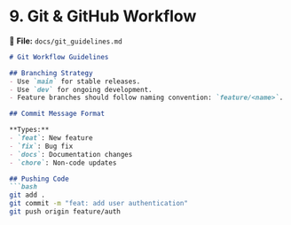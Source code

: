 # **9. Git & GitHub Workflow**

📄 **File:** `docs/git_guidelines.md`

```markdown
# Git Workflow Guidelines

## Branching Strategy
- Use `main` for stable releases.
- Use `dev` for ongoing development.
- Feature branches should follow naming convention: `feature/<name>`.

## Commit Message Format

**Types:**
- `feat`: New feature
- `fix`: Bug fix
- `docs`: Documentation changes
- `chore`: Non-code updates

## Pushing Code
```bash
git add .
git commit -m "feat: add user authentication"
git push origin feature/auth
